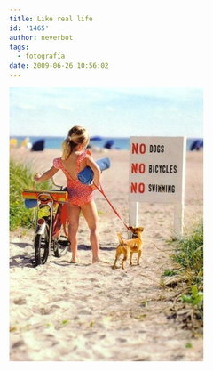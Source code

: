 ```yaml
---
title: Like real life
id: '1465'
author: neverbot
tags:
  - fotografía
date: 2009-06-26 10:56:02
---
```


![no_dogs](./like-real-life/no_dogs.jpg "no_dogs")
